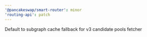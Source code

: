 ```yaml
---
'@pancakeswap/smart-router': minor
'routing-api': patch
---
```


Default to subgraph cache fallback for v3 candidate pools fetcher
